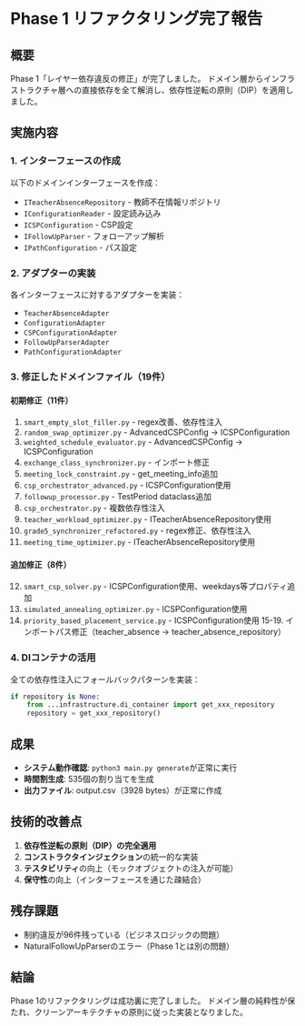 # Phase 1 リファクタリング完了報告

## 概要
Phase 1「レイヤー依存違反の修正」が完了しました。
ドメイン層からインフラストラクチャ層への直接依存を全て解消し、依存性逆転の原則（DIP）を適用しました。

## 実施内容

### 1. インターフェースの作成
以下のドメインインターフェースを作成：
- `ITeacherAbsenceRepository` - 教師不在情報リポジトリ
- `IConfigurationReader` - 設定読み込み
- `ICSPConfiguration` - CSP設定
- `IFollowUpParser` - フォローアップ解析
- `IPathConfiguration` - パス設定

### 2. アダプターの実装
各インターフェースに対するアダプターを実装：
- `TeacherAbsenceAdapter`
- `ConfigurationAdapter`
- `CSPConfigurationAdapter`
- `FollowUpParserAdapter`
- `PathConfigurationAdapter`

### 3. 修正したドメインファイル（19件）

#### 初期修正（11件）
1. `smart_empty_slot_filler.py` - regex改善、依存性注入
2. `random_swap_optimizer.py` - AdvancedCSPConfig → ICSPConfiguration
3. `weighted_schedule_evaluator.py` - AdvancedCSPConfig → ICSPConfiguration
4. `exchange_class_synchronizer.py` - インポート修正
5. `meeting_lock_constraint.py` - get_meeting_info追加
6. `csp_orchestrator_advanced.py` - ICSPConfiguration使用
7. `followup_processor.py` - TestPeriod dataclass追加
8. `csp_orchestrator.py` - 複数依存性注入
9. `teacher_workload_optimizer.py` - ITeacherAbsenceRepository使用
10. `grade5_synchronizer_refactored.py` - regex修正、依存性注入
11. `meeting_time_optimizer.py` - ITeacherAbsenceRepository使用

#### 追加修正（8件）
12. `smart_csp_solver.py` - ICSPConfiguration使用、weekdays等プロパティ追加
13. `simulated_annealing_optimizer.py` - ICSPConfiguration使用
14. `priority_based_placement_service.py` - ICSPConfiguration使用
15-19. インポートパス修正（teacher_absence → teacher_absence_repository）

### 4. DIコンテナの活用
全ての依存性注入にフォールバックパターンを実装：
```python
if repository is None:
    from ...infrastructure.di_container import get_xxx_repository
    repository = get_xxx_repository()
```

## 成果
- **システム動作確認**: `python3 main.py generate`が正常に実行
- **時間割生成**: 535個の割り当てを生成
- **出力ファイル**: output.csv（3928 bytes）が正常に作成

## 技術的改善点
1. **依存性逆転の原則（DIP）の完全適用**
2. **コンストラクタインジェクション**の統一的な実装
3. **テスタビリティ**の向上（モックオブジェクトの注入が可能）
4. **保守性**の向上（インターフェースを通じた疎結合）

## 残存課題
- 制約違反が96件残っている（ビジネスロジックの問題）
- NaturalFollowUpParserのエラー（Phase 1とは別の問題）

## 結論
Phase 1のリファクタリングは成功裏に完了しました。
ドメイン層の純粋性が保たれ、クリーンアーキテクチャの原則に従った実装となりました。
